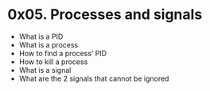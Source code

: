 # 0x05. Processes and signals
- What is a PID
- What is a process
- How to find a process’ PID
- How to kill a process
- What is a signal
- What are the 2 signals that cannot be ignored
